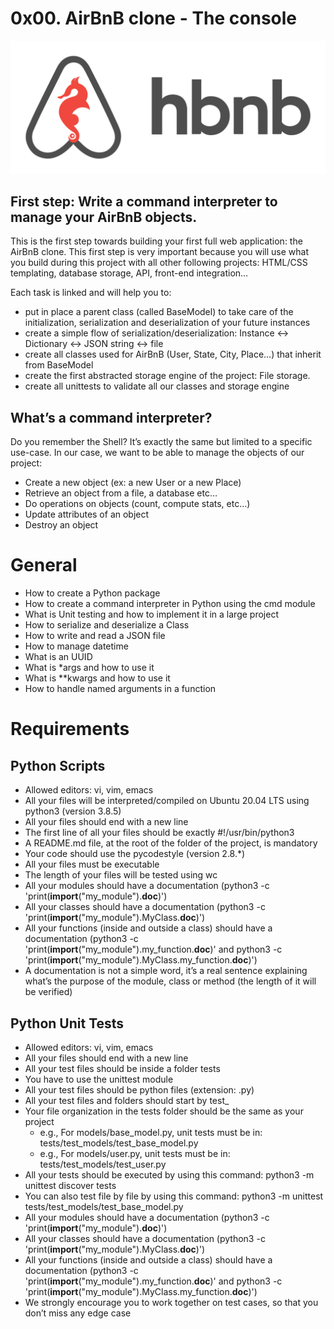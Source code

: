 # 0x00. AirBnB clone - The console

<img src="AirBnb-clone.png" />

## First step: Write a command interpreter to manage your AirBnB objects.
This is the first step towards building your first full web application: the AirBnB clone. This first step is very important because you will use what you build during this project with all other following projects: HTML/CSS templating, database storage, API, front-end integration…

Each task is linked and will help you to:
-  put in place a parent class (called BaseModel) to take care of the initialization, serialization and deserialization of your future instances
-  create a simple flow of serialization/deserialization: Instance <-> Dictionary <-> JSON string <-> file
-  create all classes used for AirBnB (User, State, City, Place…) that inherit from BaseModel
-  create the first abstracted storage engine of the project: File storage.
-  create all unittests to validate all our classes and storage engine

## What’s a command interpreter?
Do you remember the Shell? It’s exactly the same but limited to a specific use-case. In our case, we want to be able to manage the objects of our project:

-  Create a new object (ex: a new User or a new Place)
-  Retrieve an object from a file, a database etc…
-  Do operations on objects (count, compute stats, etc…)
-  Update attributes of an object
-  Destroy an object

# General
-  How to create a Python package
-  How to create a command interpreter in Python using the cmd module
-  What is Unit testing and how to implement it in a large project
-  How to serialize and deserialize a Class
-  How to write and read a JSON file
-  How to manage datetime
-  What is an UUID
-  What is *args and how to use it
-  What is **kwargs and how to use it
-  How to handle named arguments in a function

# Requirements
## Python Scripts
-  Allowed editors: vi, vim, emacs
-  All your files will be interpreted/compiled on Ubuntu 20.04 LTS using python3 (version 3.8.5)
-  All your files should end with a new line
-  The first line of all your files should be exactly #!/usr/bin/python3
-  A README.md file, at the root of the folder of the project, is mandatory
-  Your code should use the pycodestyle (version 2.8.*)
-  All your files must be executable
-  The length of your files will be tested using wc
-  All your modules should have a documentation (python3 -c 'print(__import__("my_module").__doc__)')
-  All your classes should have a documentation (python3 -c 'print(__import__("my_module").MyClass.__doc__)')
-  All your functions (inside and outside a class) should have a documentation (python3 -c 'print(__import__("my_module").my_function.__doc__)' and python3 -c 'print(__import__("my_module").MyClass.my_function.__doc__)')
-  A documentation is not a simple word, it’s a real sentence explaining what’s the purpose of the module, class or method (the length of it will be verified)

## Python Unit Tests
-  Allowed editors: vi, vim, emacs
-  All your files should end with a new line
-  All your test files should be inside a folder tests
-  You have to use the unittest module
-  All your test files should be python files (extension: .py)
-  All your test files and folders should start by test_
-  Your file organization in the tests folder should be the same as your project
    -  e.g., For models/base_model.py, unit tests must be in: tests/test_models/test_base_model.py
    -  e.g., For models/user.py, unit tests must be in: tests/test_models/test_user.py
-  All your tests should be executed by using this command: python3 -m unittest discover tests
-  You can also test file by file by using this command: python3 -m unittest tests/test_models/test_base_model.py
-  All your modules should have a documentation (python3 -c 'print(__import__("my_module").__doc__)')
-  All your classes should have a documentation (python3 -c 'print(__import__("my_module").MyClass.__doc__)')
-  All your functions (inside and outside a class) should have a documentation (python3 -c 'print(__import__("my_module").my_function.__doc__)' and python3 -c 'print(__import__("my_module").MyClass.my_function.__doc__)')
-  We strongly encourage you to work together on test cases, so that you don’t miss any edge case


